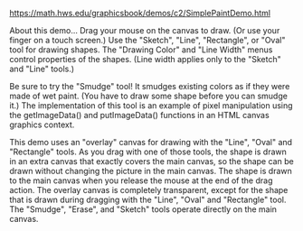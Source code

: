 https://math.hws.edu/graphicsbook/demos/c2/SimplePaintDemo.html

About this demo...
Drag your mouse on the canvas to draw. (Or use your finger on a touch screen.) Use the "Sketch", "Line", "Rectangle", or "Oval" tool for drawing shapes. The "Drawing Color" and "Line Width" menus control properties of the shapes. (Line width applies only to the "Sketch" and "Line" tools.)

Be sure to try the "Smudge" tool! It smudges existing colors as if they were made of wet paint. (You have to draw some shape before you can smudge it.) The implementation of this tool is an example of pixel manipulation using the getImageData() and putImageData() functions in an HTML canvas graphics context.

This demo uses an "overlay" canvas for drawing with the "Line", "Oval" and "Rectangle" tools. As you drag with one of those tools, the shape is drawn in an extra canvas that exactly covers the main canvas, so the shape can be drawn without changing the picture in the main canvas. The shape is drawn to the main canvas when you release the mouse at the end of the drag action. The overlay canvas is completely transparent, except for the shape that is drawn during dragging with the "Line", "Oval" and "Rectangle" tool. The "Smudge", "Erase", and "Sketch" tools operate directly on the main canvas.
